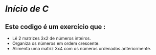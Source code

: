 # *Início de C*
## Este codigo é um exercício que :
- Lê 2 matrizes 3x2 de números inteiros.
- Organiza os números em ordem crescente.
- Alimenta uma matriz 3x4 com os números ordenados anteriormente.
 
